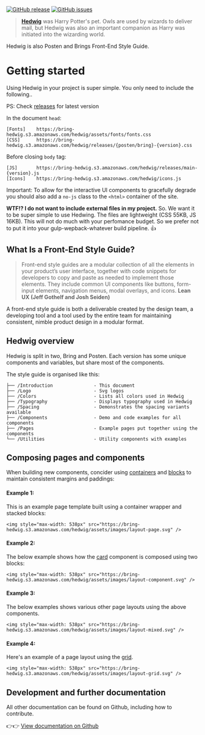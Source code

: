 
[![GitHub release](https://img.shields.io/github/release/bring/hedwig.svg?style=flat-square)](https://github.com/bring/hedwig/releases) [![GitHub issues](https://img.shields.io/github/issues/bring/hedwig.svg?style=flat-square)](https://github.com/bring/hedwig/issues)

> [**Hedwig**](http://harrypotter.wikia.com/wiki/Hedwig) was Harry Potter's pet. Owls are used by wizards to deliver mail, but Hedwig was also an important companion as Harry was initiated into the wizarding world.

Hedwig is also Posten and Brings Front-End Style Guide.

# Getting started

Using Hedwig in your project is super simple. You only need to include the following..

PS: Check [releases](https://github.com/bring/hedwig/releases) for latest version

In the document `head`:
```
[Fonts]    https://bring-hedwig.s3.amazonaws.com/hedwig/assets/fonts/fonts.css
[CSS]      https://bring-hedwig.s3.amazonaws.com/hedwig/releases/{posten/bring}-{version}.css
```

Before closing `body` tag:
```
[JS]       https://bring-hedwig.s3.amazonaws.com/hedwig/releases/main-{version}.js
[Icons]    https://bring-hedwig.s3.amazonaws.com/hedwig/icons.js
```

Important: To allow for the interactive UI components to gracefully degrade you should also add a `no-js` class to the `<html>` container of the site.

**WTF!? I do not want to include external files in my project.**
So. We want it to be super simple to use Hedwing. The files are lightweight (CSS 55KB, JS 16KB). This will not do much with your perfomance budget. So we prefer not to put it into your gulp-wepback-whatever build pipeline. 👍

## What Is a Front-End Style Guide?
> Front-end style guides are a modular collection of all the elements in your product’s user interface, together with code snippets for developers to copy and paste as needed to implement those elements. They include common UI components like buttons, form-input elements, navigation menus, modal overlays, and icons. **Lean UX (Jeff Gothelf and Josh Seiden)**

A front-end style guide is both a deliverable created by the design team, a developing tool and a tool used by the entire team for maintaining consistent, nimble product design in a modular format.

## Hedwig overview

Hedwig is split in two, Bring and Posten. Each version has some unique components and variables, but share most of the components.

The style guide is organised like this:

    ├── /Introduction               - This document
    ├── /Logo                       - Svg logos
    ├── /Colors                     - Lists all colors used in Hedwig
    ├── /Typography                 - Displays typography used in Hedwig
    ├── /Spacing                    - Demonstrates the spacing variants available
    ├── /Components                 - Demo and code examples for all components
    ├── /Pages                      - Example pages put together using the components
    └── /Utilities                  - Utility components with examples

## Composing pages and components

When building new components, concider using [containers](/Container) and [blocks](/Block) to maintain consistent margins and paddings:

#### Example 1:

This is an example page template built using a container wrapper and stacked blocks:

```html|plain,no-source
<img style="max-width: 538px" src="https://bring-hedwig.s3.amazonaws.com/hedwig/assets/images/layout-page.svg" />
```

#### Example 2:

The below example shows how the [card](/Card) component is composed using two blocks:

```html|plain,no-source
<img style="max-width: 538px" src="https://bring-hedwig.s3.amazonaws.com/hedwig/assets/images/layout-component.svg" />
```

#### Example 3:

The below examples shows various other page layouts using the above components.

```html|plain,no-source
<img style="max-width: 538px" src="https://bring-hedwig.s3.amazonaws.com/hedwig/assets/images/layout-mixed.svg" />
```
#### Example 4:

Here's an example of a page layout using the [grid](/grid).

```html|plain,no-source
<img style="max-width: 538px" src="https://bring-hedwig.s3.amazonaws.com/hedwig/assets/images/layout-grid.svg" />
```

## Development and further documentation

All other documentation can be found on Github, including how to contribute.

👉👉 [View documentation on Github](https://github.com/bring/hedwig)
